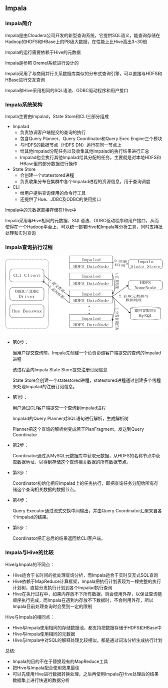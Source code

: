 ## Impala

### Impala简介

Impala是由Cloudera公司开发的新型查询系统，它提供SQL语义，能查询存储在Hadoop的HDFS和HBase上的PB级大数据，在性能上比Hive高出3~30倍

Impala的运行需要依赖于Hive的元数据

Impala是参照 Dremel系统进行设计的

Impala采用了与商用并行关系数据库类似的分布式查询引擎，可以直接与HDFS和HBase进行交互查询

Impala和Hive采用相同的SQL语法、ODBC驱动程序和用户接口


### Impala系统架构
Impala主要由Impalad，State Store和CLI三部分组成

- Impalad
    - 负责协调客户端提交的查询的执行
    - 包含Query Planner、Query Coordinator和Query Exec Engine三个模块
    - 与HDFS的数据节点（HDFS DN）运行在同一节点上
    - 给其他Impalad分配任务以及收集其他Impalad的执行结果进行汇总
    - Impalad也会执行其他Impalad给其分配的任务，主要就是对本地HDFS和HBase里的部分数据进行操作
- State Store
    - 会创建一个statestored进程
    - 负责收集分布在集群中各个Impalad进程的资源信息，用于查询调度
- CLI
    - 给用户提供查询使用的命令行工具
    - 还提供了Hue、JDBC及ODBC的使用接口

Impala中的元数据直接存储在Hive中

Impala采用与Hive相同的元数据、SQL语法、ODBC驱动程序和用户接口，从而使得在一个Hadoop平台上，可以统一部署Hive和Impala等分析工具，同时支持批处理和实时查询


### Impala查询执行过程
![Impala查询执行过程](https://raw.githubusercontent.com/bdkwl/big_data_note/master/%E5%9F%BA%E4%BA%8EHadoop%E6%95%B0%E6%8D%AE%E4%BB%93%E5%BA%93Hive/Impala%E6%9F%A5%E8%AF%A2%E6%89%A7%E8%A1%8C%E8%BF%87%E7%A8%8B.png)

- 第0步：
    
    当用户提交查询前，Impala先创建一个负责协调客户端提交的查询的Impalad进程
    
    该进程会向Impala State Store提交注册订阅信息
    
    State Store会创建一个statestored进程，statestored进程通过创建多个线程来处理Impalad的注册订阅信息。
- 第1步：
    
    用户通过CLI客户端提交一个查询到impalad进程
    
    Impalad的Query Planner对SQL语句进行解析，生成解析树
    
    Planner把这个查询的解析树变成若干PlanFragment，发送到Query Coordinator
- 第2步：
    
    Coordinator通过从MySQL元数据库中获取元数据，从HDFS的名称节点中获取数据地址，以得到存储这个查询相关数据的所有数据节点。
- 第3步：
    
    Coordinator初始化相应impalad上的任务执行，即把查询任务分配给所有存储这个查询相关数据的数据节点。
- 第4步：
    
    Query Executor通过流式交换中间输出，并由Query Coordinator汇聚来自各个impalad的结果。
- 第5步：
    
    Coordinator把汇总后的结果返回给CLI客户端。

### Impala与Hive的比较

Hive与Impala的不同点：
- Hive适合于长时间的批处理查询分析，而Impala适合于实时交互式SQL查询
- Hive依赖于MapReduce计算框架，Impala把执行计划表现为一棵完整的执行计划树，直接分发执行计划到各个Impalad执行查询
- Hive在执行过程中，如果内存放不下所有数据，则会使用外存，以保证查询能顺序执行完成，而Impala在遇到内存放不下数据时，不会利用外存，所以Impala目前处理查询时会受到一定的限制

Hive与Impala的相同点：
- Hive与Impala使用相同的存储数据池，都支持把数据存储于HDFS和HBase中
- Hive与Impala使用相同的元数据
- Hive与Impala中对SQL的解释处理比较相似，都是通过词法分析生成执行计划

总结:
- Impala的目的不在于替换现有的MapReduce工具
- 把Hive与Impala配合使用效果最佳
- 可以先使用Hive进行数据转换处理，之后再使用Impala在Hive处理后的结果数据集上进行快速的数据分析

